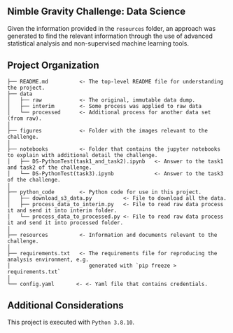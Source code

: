 Nimble Gravity Challenge: Data Science
--------------
Given the information provided in the `resources` folder, an approach was generated to find the relevant information
through the use of advanced statistical analysis and non-supervised machine learning tools. 


Project Organization
------------

    ├── README.md          <- The top-level README file for understanding the project.
    ├── data
    │   ├── raw            <- The original, immutable data dump.
    │   ├── interim        <- Some process was applied to raw data
    │   └── processed      <- Additional process for another data set (from raw).
    │
    ├── figures            <- Folder with the images relevant to the challenge.
    │
    ├── notebooks          <- Folder that contains the jupyter notebooks to explain with additional detail the challenge.
    │   ├── DS-PythonTest(task1_and_task2).ipynb   <- Answer to the task1 and task2 of the challenge.
    │   └── DS-PythonTest(task3).ipynb             <- Answer to the task3 of the challenge.
    │
    ├── python_code        <- Python code for use in this project.
    │   ├── download_s3_data.py          <- File to download all the data.
    │   ├── process_data_to_interim.py   <- File to read raw data process it and send it into interim folder.
    │   └── process_data_to_processed.py <- File to read raw data process it and send it into processed folder.
    │
    ├── resources          <- Information and documents relevant to the challenge.
    │
    ├── requirements.txt   <- The requirements file for reproducing the analysis environment, e.g.
    │                         generated with `pip freeze > requirements.txt`
    │
    └── config.yaml       <- <- Yaml file that contains credentials. 

Additional Considerations
------------

This project is executed with `Python 3.8.10`. 